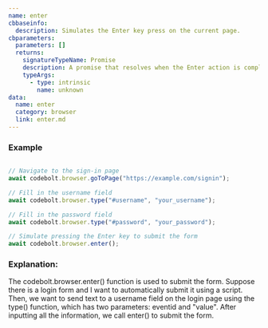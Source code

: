 ```yaml
---
name: enter
cbbaseinfo:
  description: Simulates the Enter key press on the current page.
cbparameters:
  parameters: []
  returns:
    signatureTypeName: Promise
    description: A promise that resolves when the Enter action is complete.
    typeArgs:
      - type: intrinsic
        name: unknown
data:
  name: enter
  category: browser
  link: enter.md
---
```

<CBBaseInfo/> 
 <CBParameters/>

### Example

```js

// Navigate to the sign-in page
await codebolt.browser.goToPage("https://example.com/signin");

// Fill in the username field
await codebolt.browser.type("#username", "your_username");

// Fill in the password field
await codebolt.browser.type("#password", "your_password");

// Simulate pressing the Enter key to submit the form
await codebolt.browser.enter();

```

### Explanation:

The codebolt.browser.enter() function is used to submit the form. Suppose there is a login form and I want to automatically submit it using a script. Then, we want to send text to a username field on the login page using the type() function, which has two parameters: eventid and "value". After inputting all the information, we call enter() to submit the form.